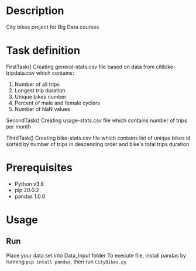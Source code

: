 # Description

City bikes project for Big Data courses

# Task definition

FirstTask()
Creating general-stats.csv file based on data from citibike-tripdata.csv which contains: 
1) Number of all trips
2) Longest trip duration
3) Unique bikes number
4) Percent of male and female cyclers
5) Number of NaN values

SecondTask()
Creating usage-stats.csv file which contains number of trips per month

ThirdTask()
Creating bike-stats.csv file which contains list of unique bikes id sorted by
 number of trips in descending order and bike's total trips duration

# Prerequisites

- Python v3.8
- pip 20.0.2
- pandas 1.0.0

# Usage

## Run

Place your data set into Data_Input folder
To execute file, install pandas by running `pip intall pandas`,
then run `CityBikes.py`
